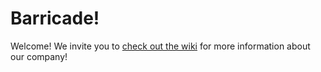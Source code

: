 Barricade!
=======

Welcome! We invite you to [check out the wiki](https://github.com/barricadeio/company/wiki) for more information about our company!
